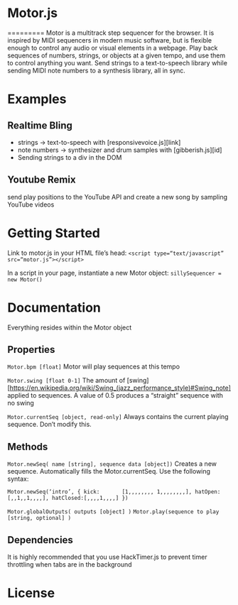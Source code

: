 # Motor.js
=========
Motor is a multitrack step sequencer for the browser. It is inspired by MIDI sequencers in modern music software, but is flexible enough to control any audio or visual elements in a webpage. Play back sequences of numbers, strings, or objects at a given tempo, and use them to control anything you want. Send strings to a text-to-speech library while sending MIDI note numbers to a synthesis library, all in sync.

# Examples
## Realtime Bling
- strings -> text-to-speech with [responsivevoice.js][link]
- note numbers -> synthesizer and drum samples with [gibberish.js][id]
- Sending strings to a div in the DOM

## Youtube Remix
send play positions to the YouTube API and create a new song by sampling YouTube videos
	
# Getting Started
Link to motor.js in your HTML file’s head:
`<script type=“text/javascript” src=“motor.js”></script>`

In a script in your page, instantiate a new Motor object:
`sillySequencer = new Motor()`



# Documentation
Everything resides within the Motor object

## Properties
`Motor.bpm [float]`
Motor will play sequences at this tempo

`Motor.swing [float 0-1]`
The amount of [swing][https://en.wikipedia.org/wiki/Swing_(jazz_performance_style)#Swing_note] applied to sequences. A value of 0.5 produces a “straight” sequence with no swing

`Motor.currentSeq [object, read-only]`
Always contains the current playing sequence. Don’t modify this.

## Methods 
`Motor.newSeq( name [string], sequence data [object])`
Creates a new sequence. Automatically fills the Motor.currentSeq. Use the following syntax:

`Motor.newSeq(‘intro’, {
kick: 		[1,,,,,,,, 1,,,,,,,,],
hatOpen: 	[,,1,,1,,,,],
hatClosed:[,,,,1,,,,]
})`

`Motor.globalOutputs( outputs [object] )`
`Motor.play(sequence to play [string, optional] )`

## Dependencies
It is highly recommended that you use HackTimer.js to prevent timer throttling when tabs are in the background
# License